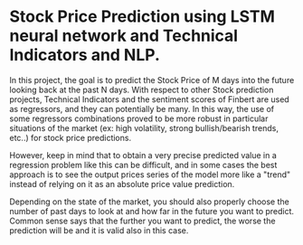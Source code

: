 # Stock Price Prediction using LSTM neural network and Technical Indicators and NLP.


In this project, the goal is to predict the Stock Price of M days into the future looking back at the past N days. With respect to other Stock prediction projects, Technical Indicators and the sentiment scores of Finbert are used as regressors, and they can potentially be many. In this way, the use of some regressors combinations proved to be more robust in particular situations of the market (ex: high volatility, strong bullish/bearish trends, etc..) for stock price predictions.


However, keep in mind that to obtain a very precise predicted value in a regression problem like this can be difficult, and in some cases the best approach is to see the output prices series of the model more like a "trend" instead of relying on it as an absolute price value prediction.


Depending on the state of the market, you should also properly choose the number of past days to look at and how far in the future you want to predict.
Common sense says that the further you want to predict, the worse the prediction will be and it is valid also in this case.
